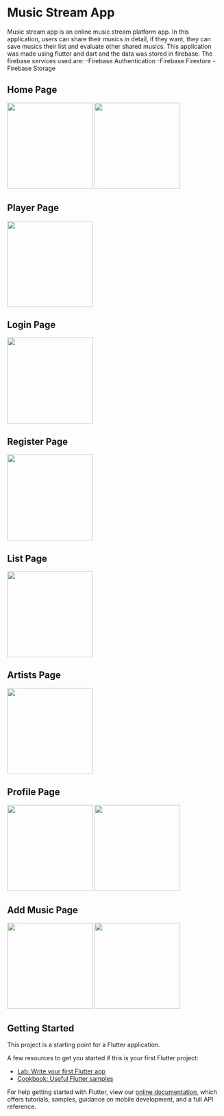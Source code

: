 # Music Stream App

Music stream app is an online music stream platform app. In this application, users can share their musics in detail, if they want, they can save musics their list and evaluate other shared musics. This application was made using flutter and dart and the data was stored in firebase. The firebase services used are:
-Firebase Authentication 
-Firebase Firestore
-Firebase Storage

## Home Page
<div>
<kbd><img src="screens/home1.jpeg" width="200"></kbd>
<kbd><img src="screens/home2.jpeg" width="200"></kbd>
</div>

## Player Page
<div>
<kbd><img src="screens/player.jpeg" width="200"></kbd>
</div>

## Login Page
<div>
<kbd><img src="screens/login.jpeg" width="200"></kbd>
</div>

## Register Page
<div>
<kbd><img src="screens/register.jpeg" width="200"></kbd>
</div>

## List Page
<div>
<kbd><img src="screens/list.jpeg" width="200"></kbd>
</div>

## Artists Page
<div>
<kbd><img src="screens/artists.jpeg" width="200"></kbd>
</div>

## Profile Page
<div>
<kbd><img src="screens/profile1.jpeg" width="200"></kbd>
<kbd><img src="screens/profile2.jpeg" width="200"></kbd>
</div>

## Add Music Page
<div>
<kbd><img src="screens/addMusic1.jpeg" width="200"></kbd>
<kbd><img src="screens/addMusic2.jpeg" width="200"></kbd>
</div>

## Getting Started

This project is a starting point for a Flutter application.

A few resources to get you started if this is your first Flutter project:

- [Lab: Write your first Flutter app](https://flutter.dev/docs/get-started/codelab)
- [Cookbook: Useful Flutter samples](https://flutter.dev/docs/cookbook)

For help getting started with Flutter, view our
[online documentation](https://flutter.dev/docs), which offers tutorials,
samples, guidance on mobile development, and a full API reference.

